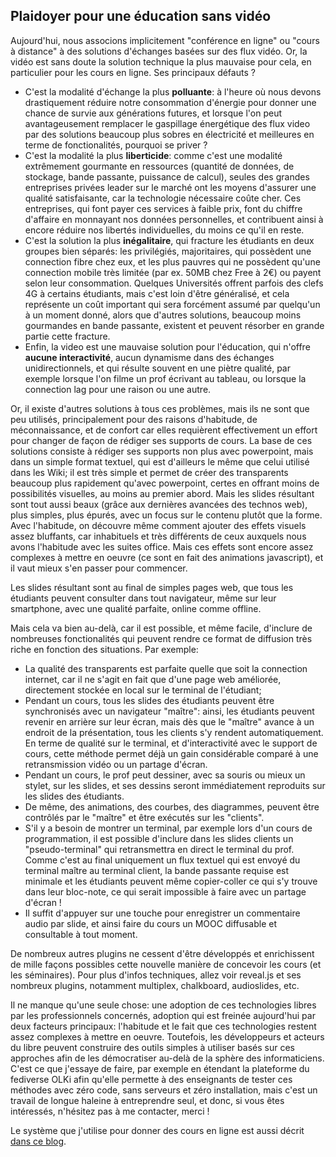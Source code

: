 ## Plaidoyer pour une éducation sans vidéo

Aujourd'hui, nous associons implicitement "conférence en ligne" ou "cours à distance"
à des solutions d'échanges basées sur des flux vidéo.
Or, la vidéo est sans doute la solution technique la plus mauvaise pour cela,
en particulier pour les cours en ligne.
Ses principaux défauts ?

- C'est la modalité d'échange la plus **polluante**: à l'heure où nous devons drastiquement réduire notre
consommation d'énergie pour donner une chance de survie aux générations futures, et lorsque l'on peut
avantageusement remplacer le gaspillage énergétique des flux video par des solutions beaucoup plus sobres
en électricité et meilleures en terme de fonctionalités, pourquoi se priver ?
- C'est la modalité la plus **liberticide**: comme c'est une modalité extrêmement gourmante en ressources
(quantité de données, de stockage, bande passante, puissance de calcul), seules des grandes entreprises privées
leader sur le marché ont les moyens d'assurer une qualité satisfaisante, car la technologie nécessaire coûte cher.
Ces entreprises, qui font payer ces services à faible prix, font du chiffre d'affaire en monnayant nos données
personnelles, et contribuent ainsi à encore réduire nos libertés individuelles, du moins ce qu'il en reste.
- C'est la solution la plus **inégalitaire**, qui fracture les étudiants en deux groupes bien séparés:
les privilégiés, majoritaires, qui possèdent une connection fibre chez eux, et les plus pauvres qui ne possèdent
qu'une connection mobile très limitée (par ex. 50MB chez Free à 2€) ou payent selon leur consommation.
Quelques Universités offrent parfois des clefs 4G à certains étudiants, mais c'est loin d'être généralisé, et
cela représente un coût important qui sera forcément assumé par quelqu'un à un moment donné, alors que
d'autres solutions, beaucoup moins gourmandes en bande passante, existent et peuvent résorber en grande partie
cette fracture.
- Enfin, la video est une mauvaise solution pour l'éducation, qui n'offre **aucune interactivité**, aucun dynamisme
dans des échanges unidirectionnels, et qui résulte souvent en une piètre qualité, par exemple lorsque l'on filme
un prof écrivant au tableau, ou lorsque la connection lag pour une raison ou une autre.

Or, il existe d'autres solutions à tous ces problèmes, mais ils ne sont que peu utilisés,
principalement pour des raisons d'habitude, de méconnaissance, et de confort car elles requièrent effectivement
un effort pour changer de façon de rédiger ses supports de cours.
La base de ces solutions consiste à rédiger ses supports non plus avec powerpoint, mais dans un simple
format textuel, qui est d'ailleurs le même que celui utilisé dans les Wiki; il est très simple et
permet de créer des transparents beaucoup plus rapidement qu'avec powerpoint, certes en offrant moins de possibilités
visuelles, au moins au premier abord. Mais les slides résultant sont tout aussi beaux (grâce aux dernières avancées des technos web), plus simples, plus épurés, avec un focus sur le contenu
plutôt que la forme. Avec l'habitude, on découvre même comment ajouter des effets visuels assez bluffants, car inhabituels et
très différents de ceux auxquels nous avons l'habitude avec les suites office. Mais ces effets sont encore assez
complexes à mettre en oeuvre (ce sont en fait des animations javascript), et il vaut mieux s'en passer
pour commencer.

Les slides résultant sont au final de simples pages web, que tous les étudiants peuvent consulter dans tout
navigateur, même sur leur smartphone, avec une qualité parfaite, online comme offline.

Mais cela va bien au-delà, car il est possible, et même facile, d'inclure de nombreuses fonctionalités
qui peuvent rendre ce format de diffusion très riche en fonction des situations. Par exemple:

- La qualité des transparents est parfaite quelle que soit la connection internet, car il ne s'agit en fait que
d'une page web améliorée, directement stockée en local sur le terminal de l'étudiant;
- Pendant un cours, tous les slides des étudiants peuvent être synchronisés avec un navigateur "maître": ainsi, les
étudiants peuvent revenir en arrière sur leur écran, mais dès que le "maître" avance à un endroit de la présentation,
tous les clients s'y rendent automatiquement. En terme de qualité sur le terminal, et d'interactivité avec le
support de cours, cette méthode permet déjà un gain considérable comparé à une retransmission vidéo ou un partage d'écran.
- Pendant un cours, le prof peut dessiner, avec sa souris ou mieux un stylet, sur les slides, et ses dessins seront
immédiatement reproduits sur les slides des étudiants.
- De même, des animations, des courbes, des diagrammes, peuvent être contrôlés par le "maître" et être exécutés
sur les "clients".
- S'il y a besoin de montrer un terminal, par exemple lors d'un cours de programmation, il est possible d'inclure
dans les slides clients un "pseudo-terminal" qui retransmettra en direct le terminal du prof. Comme c'est au final
uniquement un flux textuel qui est envoyé du terminal maître au terminal client, la bande passante requise est minimale
et les étudiants peuvent même copier-coller ce qui s'y trouve dans leur bloc-note, ce qui serait impossible à faire avec un partage d'écran !
- Il suffit d'appuyer sur une touche pour enregistrer un commentaire audio par slide, et ainsi faire du cours
un MOOC diffusable et consultable à tout moment.

De nombreux autres plugins ne cessent d'être développés et enrichissent de mille façons possibles cette nouvelle
manière de concevoir les cours (et les séminaires).
Pour plus d'infos techniques, allez voir reveal.js et ses nombreux plugins, notamment multiplex, chalkboard, audioslides, etc.

Il ne manque qu'une seule chose: une adoption de ces technologies libres par les professionnels concernés,
adoption qui est freinée aujourd'hui par deux facteurs principaux: l'habitude et le fait que ces technologies
restent assez complexes à mettre en oeuvre.
Toutefois, les développeurs et acteurs du libre peuvent construire des outils simples à utiliser basés sur
ces approches afin de les démocratiser au-delà de la sphère des informaticiens.
C'est ce que j'essaye de faire, par exemple en
étendant la plateforme du fediverse OLKi afin qu'elle permette à des enseignants
de tester ces méthodes avec zéro code, sans serveurs et zéro installation, mais c'est un travail de longue
haleine à entreprendre seul, et donc, 
si vous êtes intéressés, n'hésitez pas à me contacter, merci !

Le système que j'utilise pour donner des cours en ligne est aussi décrit [dans ce blog](https://homepages.loria.fr/CCerisara/#teaching/).

